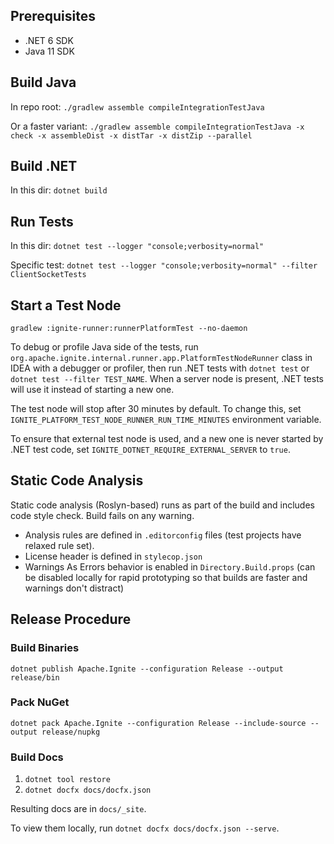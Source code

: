 ## Prerequisites
* .NET 6 SDK
* Java 11 SDK

## Build Java
In repo root:
`./gradlew assemble compileIntegrationTestJava`

Or a faster variant:
`./gradlew assemble compileIntegrationTestJava -x check -x assembleDist -x distTar -x distZip --parallel`

## Build .NET
In this dir: `dotnet build`

## Run Tests
In this dir: `dotnet test --logger "console;verbosity=normal"`

Specific test: `dotnet test --logger "console;verbosity=normal" --filter ClientSocketTests`

## Start a Test Node
`gradlew :ignite-runner:runnerPlatformTest --no-daemon`

To debug or profile Java side of the tests, run `org.apache.ignite.internal.runner.app.PlatformTestNodeRunner` class in IDEA with a debugger or profiler,
then run .NET tests with `dotnet test` or `dotnet test --filter TEST_NAME`. When a server node is present, .NET tests will use it instead of starting a new one.

The test node will stop after 30 minutes by default.
To change this, set `IGNITE_PLATFORM_TEST_NODE_RUNNER_RUN_TIME_MINUTES` environment variable.

To ensure that external test node is used, and a new one is never started by .NET test code, set `IGNITE_DOTNET_REQUIRE_EXTERNAL_SERVER` to `true`.

## Static Code Analysis

Static code analysis (Roslyn-based) runs as part of the build and includes code style check. Build fails on any warning.
* Analysis rules are defined in `.editorconfig` files (test projects have relaxed rule set).
* License header is defined in `stylecop.json`
* Warnings As Errors behavior is enabled in `Directory.Build.props` (can be disabled locally for rapid prototyping so that builds are faster and warnings don't distract)

## Release Procedure

### Build Binaries
`dotnet publish Apache.Ignite --configuration Release --output release/bin`

### Pack NuGet
`dotnet pack Apache.Ignite --configuration Release --include-source --output release/nupkg`

### Build Docs
1. `dotnet tool restore`
2. `dotnet docfx docs/docfx.json`

Resulting docs are in `docs/_site`.

To view them locally, run `dotnet docfx docs/docfx.json --serve`.
